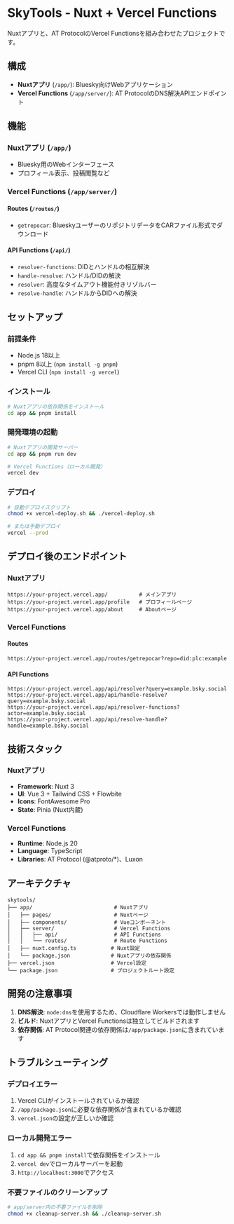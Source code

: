 # SkyTools - Nuxt + Vercel Functions

Nuxtアプリと、AT ProtocolのVercel Functionsを組み合わせたプロジェクトです。

## 構成

- **Nuxtアプリ** (`/app/`): Bluesky向けWebアプリケーション
- **Vercel Functions** (`/app/server/`): AT ProtocolのDNS解決APIエンドポイント

## 機能

### Nuxtアプリ (`/app/`)

- Bluesky用のWebインターフェース
- プロフィール表示、投稿閲覧など

### Vercel Functions (`/app/server/`)

#### Routes (`/routes/`)
- `getrepocar`: BlueskyユーザーのリポジトリデータをCARファイル形式でダウンロード

#### API Functions (`/api/`)
- `resolver-functions`: DIDとハンドルの相互解決
- `handle-resolve`: ハンドル/DIDの解決
- `resolver`: 高度なタイムアウト機能付きリゾルバー
- `resolve-handle`: ハンドルからDIDへの解決

## セットアップ

### 前提条件

- Node.js 18以上
- pnpm 8以上 (`npm install -g pnpm`)
- Vercel CLI (`npm install -g vercel`)

### インストール

```bash
# Nuxtアプリの依存関係をインストール
cd app && pnpm install
```

### 開発環境の起動

```bash
# Nuxtアプリの開発サーバー
cd app && pnpm run dev

# Vercel Functions（ローカル開発）
vercel dev
```

### デプロイ

```bash
# 自動デプロイスクリプト
chmod +x vercel-deploy.sh && ./vercel-deploy.sh

# または手動デプロイ
vercel --prod
```

## デプロイ後のエンドポイント

### Nuxtアプリ
```
https://your-project.vercel.app/          # メインアプリ
https://your-project.vercel.app/profile   # プロフィールページ
https://your-project.vercel.app/about     # Aboutページ
```

### Vercel Functions

#### Routes
```
https://your-project.vercel.app/routes/getrepocar?repo=did:plc:example
```

#### API Functions
```
https://your-project.vercel.app/api/resolver?query=example.bsky.social
https://your-project.vercel.app/api/handle-resolve?query=example.bsky.social
https://your-project.vercel.app/api/resolver-functions?actor=example.bsky.social
https://your-project.vercel.app/api/resolve-handle?handle=example.bsky.social
```

## 技術スタック

### Nuxtアプリ

- **Framework**: Nuxt 3
- **UI**: Vue 3 + Tailwind CSS + Flowbite
- **Icons**: FontAwesome Pro
- **State**: Pinia (Nuxt内蔵)

### Vercel Functions

- **Runtime**: Node.js 20
- **Language**: TypeScript
- **Libraries**: AT Protocol (@atproto/*)、Luxon

## アーキテクチャ

```
skytools/
├── app/                          # Nuxtアプリ
│   ├── pages/                    # Nuxtページ
│   ├── components/               # Vueコンポーネント
│   ├── server/                   # Vercel Functions
│   │   ├── api/                  # API Functions
│   │   └── routes/               # Route Functions
│   ├── nuxt.config.ts           # Nuxt設定
│   └── package.json             # Nuxtアプリの依存関係
├── vercel.json                  # Vercel設定
└── package.json                 # プロジェクトルート設定
```

## 開発の注意事項

1. **DNS解決**: `node:dns`を使用するため、Cloudflare Workersでは動作しません
2. **ビルド**: NuxtアプリとVercel Functionsは独立してビルドされます
3. **依存関係**: AT Protocol関連の依存関係は`/app/package.json`に含まれています

## トラブルシューティング

### デプロイエラー

1. Vercel CLIがインストールされているか確認
2. `/app/package.json`に必要な依存関係が含まれているか確認
3. `vercel.json`の設定が正しいか確認

### ローカル開発エラー

1. `cd app && pnpm install`で依存関係をインストール
2. `vercel dev`でローカルサーバーを起動
3. `http://localhost:3000`でアクセス

### 不要ファイルのクリーンアップ

```bash
# app/server内の不要ファイルを削除
chmod +x cleanup-server.sh && ./cleanup-server.sh
```
